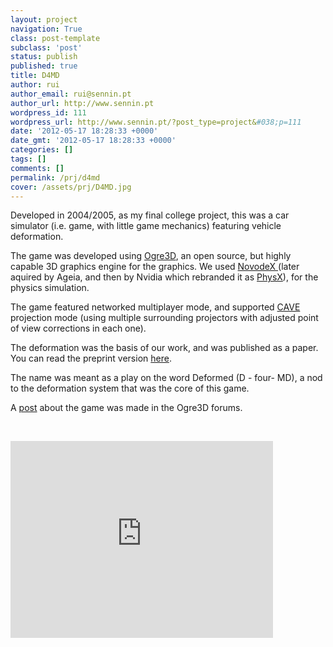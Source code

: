 ```yaml
---
layout: project
navigation: True
class: post-template
subclass: 'post'
status: publish
published: true
title: D4MD
author: rui
author_email: rui@sennin.pt
author_url: http://www.sennin.pt
wordpress_id: 111
wordpress_url: http://www.sennin.pt/?post_type=project&#038;p=111
date: '2012-05-17 18:28:33 +0000'
date_gmt: '2012-05-17 18:28:33 +0000'
categories: []
tags: []
comments: []
permalink: /prj/d4md
cover: /assets/prj/D4MD.jpg
---
```

<p>Developed in 2004/2005, as my final college project, this was a car simulator (i.e. game, with little game mechanics) featuring vehicle deformation.</p>
<p>The game was developed using <a href="http://www.ogre3d.org">Ogre3D</a>, an open source, but highly capable 3D graphics engine for the graphics. We used <a href="http://en.wikipedia.org/wiki/Novodex">NovodeX </a>(later aquired by Ageia, and then by Nvidia which rebranded it as <a href="http://www.geforce.com/hardware/technology/physx">PhysX</a>), for the physics simulation.</p>
<p>The game featured networked multiplayer mode, and supported <a href="http://en.wikipedia.org/wiki/Cave_Automatic_Virtual_Environment">CAVE </a>projection mode (using multiple surrounding projectors with adjusted point of view corrections in each one).</p>
<p>The deformation was the basis of our work, and was published as a paper. You can read the preprint version <a href="http://www.sennin.pt/wp-content/uploads/2012/05/d4md_preprint.pdf">here</a>.</p>
<p>The name was meant as a play on the word Deformed (D - four- MD), a nod to the deformation system that was the core of this game.</p>
<p>A <a href="http://www.ogre3d.org/phpBB2/viewtopic.php?t=11962">post</a>&nbsp;about the game was made in the Ogre3D forums.</p>
<p>&nbsp;</p>
<p><iframe src="http://www.youtube.com/embed/cWalXUvbQts" frameborder="0" width="420" height="315"></iframe></p>
<p>&nbsp;</p>
